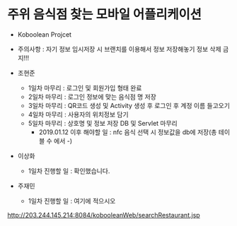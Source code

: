 ﻿# 주위 음식점 찾는 모바일 어플리케이션

- Koboolean Projcet

- 주의사항 : 자기 정보 임시저장 시 브랜치를 이용해서 정보 저장해놓기 정보 삭제 금지!!!

- 조현준
	- 1일차 마무리 : 로그인 및 회원가입 형태 완료
	- 2일차 마무리 : 로그인 정보에 맞는 음식점 명 저장
	- 3일차 마무리 : QR코드 생성 및 Activity 생성 후 로그인 후 계정 이름 들고오기
	- 4일차 마무리 : 사용자의 위치정보 담기
	- 5일차 마무리 : 상호명 및 정보 저장 DB 및 Servlet 마무리
    	- 2019.01.12 이후 해야할 일 : nfc 음식 선택 시 정보값을 db에 저장(총 테이블 수 에서 -)
- 이상화
	- 1일차 진행할 일 : 확인했습니다.


- 주재민
	- 1일차 진행할 일 : 여기에 적으시오


http://203.244.145.214:8084/kobooleanWeb/searchRestaurant.jsp